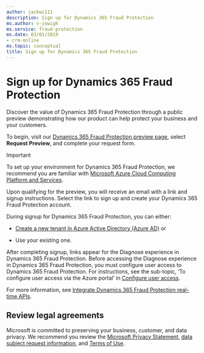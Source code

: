 ```yaml
---
author: jackwi111
description: Sign up for Dynamics 365 Fraud Protection
ms.author: v-jowigh
ms.service: fraud-protection
ms.date: 03/01/2019
- crm-online
ms.topic: conceptual
title: Sign up for Dynamics 365 Fraud Protection
---
```


# Sign up for Dynamics 365 Fraud Protection

Discover the value of Dynamics 365 Fraud Protection through a public preview demonstrating how our product can help protect your business and your customers.

To begin, visit our [Dynamics 365 Fraud Protection preview page](https://go.microsoft.com/fwlink/?linkid=2085136), select **Request Preview**, and complete your request form.

> [!IMPORTANT]
> To set up your environment for Dynamics 365 Fraud Protection, we recommend you are familiar with [Microsoft Azure Cloud Computing Platform and Services](https://azure.microsoft.com/en-us/).

Upon qualifying for the preview, you will receive an email with a link and signup instructions. Select the link to sign up and create your Dynamics 365 Fraud Protection account.

During signup for Dynamics 365 Fraud Protection, you can either:

- [Create a new tenant in Azure Active Directory (Azure AD)](https://docs.microsoft.com/en-us/azure/active-directory/fundamentals/active-directory-access-create-new-tenant) or

- Use your existing one.

After completing signup, links appear for the Diagnose experience in Dynamics 365 Fraud Protection. Before accessing the Diagnose experience in Dynamics 365 Fraud Protection, you must configure user access to Dynamics 365 Fraud Protection. For instructions, see the sub-topic, ‘To configure user access via the Azure portal’ in [Configure user access](configure-user-access.md).

For more information, see [Integrate Dynamics 365 Fraud Protection real-time APIs](integrate-real-time-api.md).

## Review legal agreements

Microsoft is committed to preserving your business, customer, and data privacy. We recommend you review the [Microsoft Privacy Statement](https://privacy.microsoft.com/en-us/privacystatement), [data subject request information](https://www.microsoft.com/trustcenter/privacy/gdpr/gdpr-overview), and [Terms of Use](https://www.microsoft.com/en-us/legal/intellectualproperty/copyright/default.aspx). 
